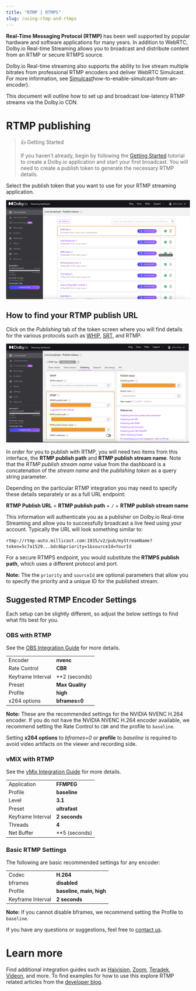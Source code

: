 ```yaml
---
title: "RTMP | RTMPS"
slug: /using-rtmp-and-rtmps
---
```

**Real-Time Messaging Protocol (RTMP)** has been well supported by popular hardware and software applications for many years. In addition to WebRTC, Dolby.io Real-time Streaming allows you to broadcast and distribute content from an RTMP or secure RTMPS source.

Dolby.io Real-time streaming also supports the ability to live stream multiple bitrates from professional RTMP encoders and deliver WebRTC Simulcast. For more information, see [Simulcast](/millicast/distribution/using-webrtc-simulcast.md)how-to-enable-simulcast-from-an-encoder).

This document will outline how to set up and broadcast low-latency RTMP streams via the Dolby.io CDN.

# RTMP publishing

> 👍 Getting Started
> 
> If you haven't already, begin by following the [Getting Started](/millicast/getting-started/introduction-to-streaming-apis.md) tutorial to create a Dolby.io application and start your first broadcast. You will need to create a publish token to generate the necessary RTMP details.

Select the publish token that you want to use for your RTMP streaming application.


![](../assets/img/rtmp_publish_token.png)



## How to find your RTMP publish URL

Click on the _Publishing_ tab of the token screen where you will find details for the various protocols such as [WHIP](/millicast/broadcast/webrtc-whip.md), [SRT](/millicast/broadcast/using-srt.md), and RTMP.


![](../assets/img/rtmp_publish_url.png)



In order for you to publish with RTMP, you will need two items from this interface, the **RTMP publish path** and **RTMP publish stream name**. Note that the _RTMP publish stream name_ value from the dashboard is a concatenation of the _stream name_ and the _publishing token_ as a query string parameter.

Depending on the particular RTMP integration you may need to specify these details separately or as a full URL endpoint:

<div style={{marginLeft: "20px"}}>

**RTMP Publish URL** = **RTMP publish path** + `/` + **RTMP publish stream name**

</div>

This information will authenticate you as a publisher on Dolby.io Real-time Streaming and allow you to successfully broadcast a live feed using your account.  Typically the URL will look something similar to:

```
rtmp://rtmp-auto.millicast.com:1935/v2/pub/myStreamName?token=5c7a1529...bdc8&priority=1&sourceId=YourId
```

For a secure RTMPS endpoint, you would substitute the **RTMPS publish path**, which uses a different protocol and port.

**Note:** The the `priority` and `sourceId` are optional parameters that allow you to specify the priority and a unique ID for the published stream.

## Suggested RTMP Encoder Settings

Each setup can be slightly different, so adjust the below settings to find what fits best for you.

### OBS with RTMP

See the [OBS Integration Guide](/millicast/software-encoders/using-obs.md) for more details.

|                   |                 |
| :---------------- | :-------------- |
| Encoder           | **nvenc**       |
| Rate Control      | **CBR**         |
| Keyframe Interval | **2 (seconds) |
| Preset            | **Max Quality** |
| Profile           | **high**        |
| x264 options      | **bframes=0**   |

**Note:** These are the recommended settings for the NVIDIA NVENC H.264 encoder. If you do not have the NVIDIA NVENC H.264 encoder available, we recommend setting the Rate Control to `CBR` and the profile to `baseline`. 

Setting **x264 options** to _bframes=0_ or **profile** to _baseline_ is required to avoid video artifacts on the viewer and recording side.

### vMIX with RTMP

See the [vMix Integration Guide](/millicast/software-encoders/broadcasting-with-vmix.md) for more details.

|                   |                 |
| :---------------- | :-------------- |
| Application       | **FFMPEG**      |
| Profile           | **baseline**    |
| Level             | **3.1**         |
| Preset            | **ultrafast**   |
| Keyframe Interval | **2 seconds**   |
| Threads           | **4**           |
| Net Buffer        | **5 (seconds) |

### Basic RTMP Settings

The following are basic recommended settings for any encoder:

|                   |                          |
| :---------------- | :----------------------- |
| Codec             | **H.264**                |
| bframes           | **disabled**             |
| Profile           | **baseline, main, high** |
| Keyframe Interval | **2 seconds**            |

**Note:** If you cannot disable bframes, we recommend setting the Profile to `baseline`.

If you have any questions or suggestions, feel free to [contact us](https://support.dolby.io/?_gl=1*1bfsqox*_ga*MTExNDIzMDc0OC4xNjgzNTY3ODk2*_ga_CTSBFC56JT*MTY4OTAwNDAwMS4yOS4xLjE2ODkwMTEwMjYuMC4wLjA.).

# Learn more

Find additional integration guides such as [Haivision](/millicast/hardware-encoders/using-haivision-kb-encoder.md), [Zoom](/millicast/software-encoders/broadcasting-jitsi-or-zoom-meetings.md), [Teradek](/millicast/hardware-encoders/broadcasting-teradek-vidiu.md), [Videon](/millicast/hardware-encoders/videon.md), and more. To find examples for how to use this explore RTMP related articles from the [developer blog](https://dolby.io/blog/tag/rtmp/).



